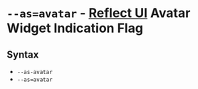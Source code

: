 # `--as=avatar` - [Reflect UI](https://reflect-ui.com) Avatar Widget Indication Flag

## Syntax

- `--as-avatar`
- `--as=avatar`
